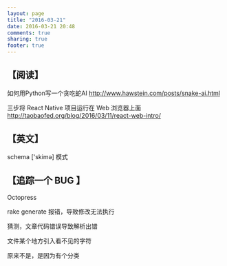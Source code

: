 ```yaml
---
layout: page
title: "2016-03-21"
date: 2016-03-21 20:48
comments: true
sharing: true
footer: true
---
```


## 【阅读】

如何用Python写一个贪吃蛇AI
http://www.hawstein.com/posts/snake-ai.html

三步将 React Native 项目运行在 Web 浏览器上面
http://taobaofed.org/blog/2016/03/11/react-web-intro/

## 【英文】

schema ['skimə] 模式

## 【追踪一个 BUG 】

Octopress

rake generate 报错，导致修改无法执行

猜测，文章代码错误导致解析出错

文件某个地方引入看不见的字符

原来不是，是因为有个分类
